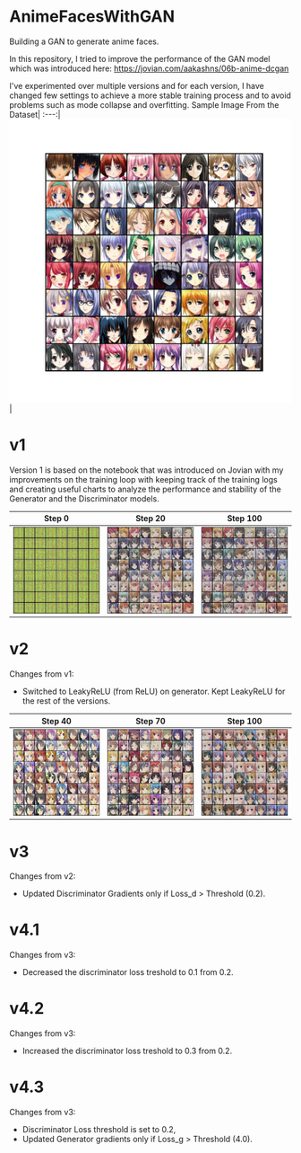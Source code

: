 # AnimeFacesWithGAN
Building a GAN to generate anime faces.

In this repository, I tried to improve the performance of the GAN model which was introduced here: https://jovian.com/aakashns/06b-anime-dcgan

I've experimented over multiple versions and for each version, I have changed few settings to achieve a more stable training process and to avoid problems such as mode collapse and overfitting.
Sample Image From the Dataset|
:---:|
![](https://github.com/yigitsevim/AnimeFacesWithGAN/blob/main/sample.png)|

# v1
Version 1 is based on the notebook that was introduced on Jovian with my improvements on the training loop with keeping track of the training logs and creating useful charts to analyze the performance and stability of the Generator and the Discriminator models.

Step 0            |  Step 20          | Step 100
:-------------------------:|:-------------------------:|:-------------------------:
![](https://github.com/yigitsevim/AnimeFacesWithGAN/blob/main/v1/generated/generated-images-0000.png)  |  ![](https://github.com/yigitsevim/AnimeFacesWithGAN/blob/main/v1/generated/generated-images-0020.png) | ![](https://github.com/yigitsevim/AnimeFacesWithGAN/blob/main/v1/generated/generated-images-0100.png)
# v2

Changes from v1: 
- Switched to LeakyReLU (from ReLU) on generator. Kept LeakyReLU for the rest of the versions.

Step 40            |  Step 70          | Step 100
:-------------------------:|:-------------------------:|:-------------------------:
![](https://github.com/yigitsevim/AnimeFacesWithGAN/blob/main/v2/generated/generated-images-0040.png)  |  ![](https://github.com/yigitsevim/AnimeFacesWithGAN/blob/main/v2/generated/generated-images-0020.png) | ![](https://github.com/yigitsevim/AnimeFacesWithGAN/blob/main/v2/generated/generated-images-0100.png)
# v3
  
Changes from v2: 
- Updated Discriminator Gradients only if Loss_d > Threshold (0.2). 

# v4.1

Changes from v3: 
- Decreased the discriminator loss treshold to 0.1 from 0.2.

# v4.2

Changes from v3: 
- Increased the discriminator loss treshold to 0.3 from 0.2.

# v4.3

Changes from v3: 
- Discriminator Loss threshold is set to 0.2,
- Updated Generator gradients only if Loss_g > Threshold (4.0).
